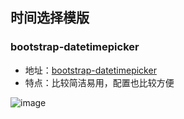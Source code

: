 ## 时间选择模版
### bootstrap-datetimepicker
* 地址：[bootstrap-datetimepicker](https://github.com/Eonasdan/bootstrap-datetimepicker) 
* 特点：比较简洁易用，配置也比较方便

![image](https://github.com/narata/Open-source-project-finishing/tree/master/images/bootstrap-datetimepicker.png)
